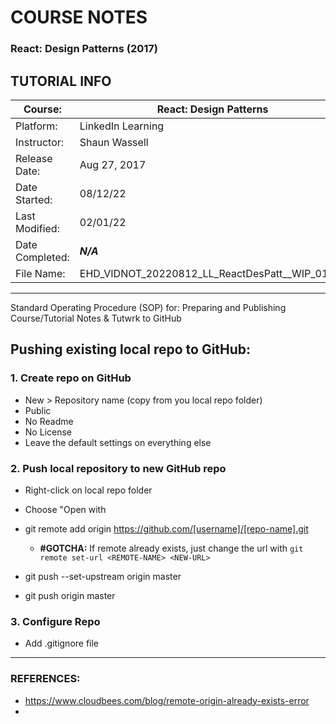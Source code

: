 <link href="../style.css" rel="stylesheet"></link>

# COURSE NOTES

<h3 class="course-title">React: Design Patterns (2017)</h3>

## TUTORIAL INFO

| Course:         | React: Design Patterns                         |
| --------------- | ---------------------------------------------- |
| Platform:       | LinkedIn Learning                              |
| Instructor:     | Shaun Wassell                                  |
| Release Date:   | Aug 27, 2017                                   |
| Date Started:   | 08/12/22                                       |
| Last Modified:  | 02/01/22                                       |
| Date Completed: | ***N/A***                                      |
| File Name:      | EHD_VIDNOT_20220812_LL_ReactDesPatt__WIP_01.md |

---

Standard Operating Procedure (SOP) for: Preparing and Publishing Course/Tutorial Notes & Tutwrk to GitHub

## Pushing existing local repo to GitHub:

### 1. Create repo on GitHub
  
- New > Repository name (copy from you local repo folder)
- Public
- No Readme
- No License
- Leave the default settings on everything else
  
### 2. Push local repository to new GitHub repo

- Right-click on local repo folder
- Choose "Open with 
- git remote add origin https://github.com/[username]/[repo-name].git
  
  - **#GOTCHA:** If remote already exists, just change the url with `git remote set-url <REMOTE-NAME> <NEW-URL>`
  
-  git push --set-upstream origin master
- git push origin master
  
### 3. Configure Repo

- Add .gitignore file


---
### REFERENCES:

- https://www.cloudbees.com/blog/remote-origin-already-exists-error
- 
